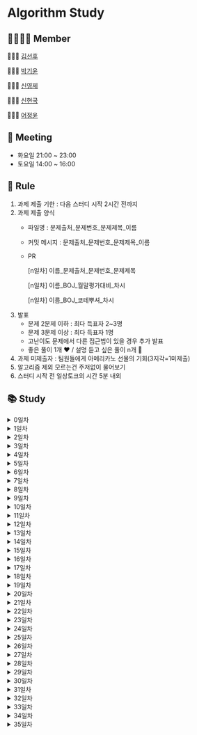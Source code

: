 # Algorithm Study
## 👨‍👨‍👧‍👦 Member
👨🏻‍💻 [김선후](https://github.com/tjsgnrla97)

👩🏻‍💻 [박기윤](https://github.com/yoonArchive)

👨🏻‍💻 [신영제](https://github.com/shinyoungjei)

👨🏻‍💻 [신현국](https://github.com/sh1nnnn)

👩🏻‍💻 [어정윤](https://github.com/jeongyuneo)

## 📅 Meeting
- 화요일 21:00 ~ 23:00
- 토요일 14:00 ~ 16:00

## 📌 Rule
1. 과제 제출 기한 : 다음 스터디 시작 2시간 전까지
2. 과제 제출 양식
   - 파일명 : 문제출처_문제번호_문제제목_이름
   - 커밋 메시지 : 문제출처_문제번호_문제제목_이름
   - PR
     
     [n일차] 이름_문제출처_문제번호_문제제목
     
     [n일차] 이름_BOJ_월말평가대비_차시
     
     [n일차] 이름_BOJ_코테뿌셔_차시
3. 발표
   - 문제 2문제 이하 : 최다 득표자 2~3명
   - 문제 3문제 이상 : 최다 득표자 1명
   - 고난이도 문제에서 다른 접근법이 있을 경우 추가 발표
   - 좋은 풀이 1개 ❤️ / 설명 듣고 싶은 풀이 n개 💙
4. 과제 미제출자 : 팀원들에게 아메리카노 선물의 기회(3지각=1미제출)
5. 알고리즘 제외 모르는건 주저없이 물어보기
6. 스터디 시작 전 일상토크의 시간 5분 내외

## 📚 Study
<details>
    <summary>0일차</summary>

- [마크다운](day00/마크다운/)
- [Git 명령어](day00/git/)
</details>
<details>
    <summary>1일차</summary>

- [BOJ_1018_체스판 다시 칠하기](day01/BOJ_1018_체스판다시칠하기/)
</details>
<details>
    <summary>2일차</summary>

- [BOJ_2116_주사위 쌓기](day02/BOJ_2116_주사위쌓기/)
- [BOJ_2304_창고 다각형](day02/BOJ_2304_창고다각형/)
- [BOJ_2309_일곱 난쟁이](day02/BOJ_2309_일곱난쟁이/)
</details>
<details>
    <summary>3일차</summary>

- [BOJ_2477_참외밭](day03/BOJ_2477_참외밭/)
- [BOJ_2491_수열](day03/BOJ_2491_수열/)
- [BOJ_2669_직사각형 네개의 합집합 면적 구하기](day03/BOJ_2669_직사각형네개의합집합면적구하기/)
- [BOJ_14694_딱지놀이](day03/BOJ_14696_딱지놀이/)
</details>
<details>
    <summary>4일차</summary>

- [BOJ_1592_영식이와 친구들](day04/BOJ_1592_영식이와친구들/)
- [BOJ_2564_경비원](day04/BOJ_2564_경비원/)
- [BOJ_2605_줄 세우기](day04/BOJ_2605_줄세우기/)
- [BOJ_13300_방배정](day04/BOJ_13300_방배정/)
</details>
<details>
    <summary>5일차</summary>

- [BOJ_2527_직사각형](day05/BOJ_2527_직사각형/)
- [BOJ_2559_수열](day05/BOJ_2559_수열/)
- [BOJ_2578_빙고](day05/BOJ_2578_빙고/)
- [BOJ_2628_종이자르기](day05/BOJ_2628_종이자르기/)
</details>
<details>
    <summary>6일차</summary>

- [BOJ_2635_수 이어가기](day06/BOJ_2635_수이어가기/)
- [BOJ_10157_자리배정](day06/BOJ_10157_자리배정/)
- [BOJ_10158_개미](day06/BOJ_10158_개미/)
- [BOJ_10163_색종이](day06/BOJ_10163_색종이/)
</details>
<details>
    <summary>7일차</summary>

- [BOJ_2508_사탕 박사 고창영](day07/BOJ_2508_사탕박사고창영/)
- [BOJ_10250_ACM 호텔](day07/BOJ_10250_ACM호텔/)
- [BOJ_14503_로봇 청소기](day07/BOJ_14503_로봇청소기/)
</details>
<details>
    <summary>8일차</summary>

- [BOJ_2210_숫자판 점프](day08/BOJ_2210_숫자판점프/)
- [BOJ_4963_섬의 개수](day08/BOJ_4963_섬의개수/)
- [BOJ_14502_연구소](day08/BOJ_14502_연구소/)
- [BOJ_18352_특정 거리의 도시 찾기](day08/BOJ_18352_특정거리의도시찾기/)
</details>
<details>
    <summary>9일차</summary>

- [BOJ_3187_양치기 꿍](day09/BOJ_3187_양치기꿍/)
- [BOJ_8983_사냥꾼](day09/BOJ_8983_사냥꾼/)
- [BOJ_20055_컨베이어 벨트 위의 로봇](day09/BOJ_20055_컨베이어벨트위의로봇/)
</details>
<details>
    <summary>10일차</summary>

- [BOJ_1541_잃어버린 괄호](day10/BOJ_1541_잃어버린괄호/)
- [BOJ_10775_공항](day10/BOJ_10775_공항/)
</details>
<details>
    <summary>11일차</summary>

- [BOJ_14500_테트로미노](day11/BOJ_14500_테트로미노/)
- [BOJ_14889_스타트와 링크](day11/BOJ_14889_스타트와링크/)
</details>
<details>
    <summary>12일차</summary>

- [BOJ_2468_안전 영역](day12/BOJ_2468_안전영역/)
- [BOJ_14499_주사위 굴리기](day12/BOJ_14499_주사위굴리기/)
</details>
<details>
    <summary>13일차</summary>

- [BOJ_12904_A와 B](day13/BOJ_12904_A와B/)
- [BOJ_16234_인구 이동](day13/BOJ_16234_인구이동/)
</details>
<details>
    <summary>14일차</summary>

- [BOJ_1167_트리의 지름](day14/BOJ_1167_트리의지름/)
- [BOJ_3190_뱀](day14/BOJ_3190_뱀/)
</details>
<details>
    <summary>15일차</summary>

- [BOJ_14891_톱니바퀴](day15/BOJ_14891_톱니바퀴/)
</details>
<details>
    <summary>16일차</summary>

- [BOJ_15685_드래곤 커브](day16/BOJ_15685_드래곤커브/)
- [BOJ_17951_흩날리는 시험지 속에서 내 평점이 느껴진거야](day16/BOJ_17951_흩날리는시험지속에서내평점이느껴진거야/)
</details>
<details>
    <summary>17일차</summary>

- [BOJ_2262_토너먼트 만들기](day17/BOJ_2262_토너먼트만들기/)
- [BOJ_2579_계단 오르기](day17/BOJ_2579_계단오르기/)
- [BOJ_14501_퇴사](day17/BOJ_14501_퇴사/)
</details>
<details>
    <summary>18일차</summary>

- [BOJ_11053_가장 긴 증가하는 부분 수열](day18/BOJ_11053_가장긴증가하는부분수열/)
- [BOJ_17404_RGB거리 2](day18/BOJ_17404_RGB거리2/)
- [BOJ_21610_마법사 상어와 비바라기](day18/BOJ_21610_마법사상어와비바라기/)
</details>
<details>
    <summary>19일차</summary>

- [BOJ_9440_숫자 더하기](day19/BOJ_9440_숫자더하기/)
- [BOJ_11404_플로이드](day19/BOJ_11404_플로이드/)
- [BOJ_15684_사다리 조작](day19/BOJ_15684_사다리조작/)
</details>
<details>
    <summary>20일차</summary>

- [BOJ_1890_점프](day20/BOJ_1890_점프/)
- [BOJ_2110_공유기 설치](day20/BOJ_2110_공유기설치/)
- [BOJ_17140_이차원 배열과 연산](day20/BOJ_17140_이차원배열과연산/)
</details>
<details>
    <summary>21일차</summary>

- [BOJ_9935_문자열 폭발](day21/BOJ_9935_문자열폭발/)
- [BOJ_20058_마법사 상어와 파이어스톰](day21/BOJ_20058_마법사상어와파이어스톰/)
</details>
<details>
    <summary>22일차</summary>

- [BOJ_2667_단지번호붙이기](day22/BOJ_2667_단지번호붙이기/)
- [BOJ_12851_숨바꼭질 2](day22/BOJ_12851_숨바꼭질2/)
- [BOJ_23288_주사위 굴리기 2](day22/BOJ_23288_주사위굴리기2/)
</details>
<details>
    <summary>23일차</summary>

- [BOJ_1922_네트워크 연결](day23/BOJ_1922_네트워크연결/)
- [BOJ_2512_예산](day23/BOJ_2512_예산/)
- [BOJ_17142_연구소 3](day23/BOJ_17142_연구소3/)
</details>
<details>
    <summary>24일차</summary>

- [BOJ_1513_경로 찾기](day24/BOJ_1513_경로찾기/)
- [BOJ_17142_연구소 3](day24/BOJ_21608_상어초등학교/)
</details>
<details>
    <summary>25일차</summary>

- [Programmers_2020_Kakao_문자열 압축](day25/Programmers_2020_Kakao_문자열압축/)
- [Programmers_2021_Kakao_신규 아이디 추천](day25/Programmers_2021_Kakao_신규아이디추천/)
</details>
<details>
    <summary>26일차</summary>

- [Programmers_2022_Kakao_주차 요금 계산](day26/Programmers_2022_Kakao_주차요금계산/)
- [Programmers_summer&winter_internship_배달](day26/Programmers_summer&winter_internship_배달/)
</details>
<details>
    <summary>27일차</summary>

- [BOJ_1707_이분 그래프](day27/BOJ_1707_이분그래프/)
- [BOJ_17779_게리맨더링 2](day27/BOJ_17779_게리맨더링2/)
</details>
<details>
    <summary>28일차</summary>

- [BOJ_1874_스택 수열](day28/BOJ_1874_스택수열/)
- [Programmers_2020_Kakao_자물쇠와열쇠](day28/Programmers_2020_Kakao_자물쇠와열쇠/)
</details>
<details>
    <summary>29일차</summary>

- [BOJ_3273_두 수의 합](day29/BOJ_3273_두수의합/)
</details>
<details>
    <summary>30일차</summary>

- [BOJ_1107_리모컨](day30/BOJ_1107_리모컨/)
</details>
<details>
    <summary>31일차</summary>

- [BOJ_2146_다리 만들기](day31/BOJ_2146_다리만들기/)
</details>
<details>
    <summary>32일차</summary>

- [BOJ_2146_문자열 게임 2](day32/BOJ_20437_문자열게임2/)
</details>
<details>
    <summary>33일차</summary>

- [BOJ_16918_봄버맨](day33/BOJ_16918_봄버맨/)
</details>
<details>
    <summary>34일차</summary>

- [BOJ_1012_유기농 배추](day34/BOJ_1012_유기농배추/)
</details>
<details>
    <summary>35일차</summary>

- [Programmers_summer&winter_internship_영어끝말잇기](day35/Programmers_summer&winter_internship_영어끝말잇기/)
</details>
